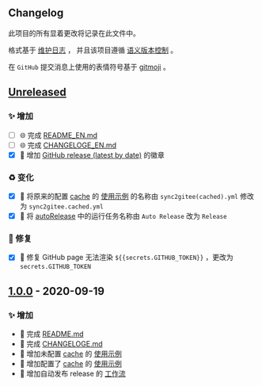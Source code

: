 ## Changelog

此项目的所有显着更改将记录在此文件中。

格式基于 [维护日志](https://keepachangelog.com/zh-CN/1.0.0/) ，
并且该项目遵循 [语义版本控制](https://semver.org/spec/v2.0.0.html) 。

在 `GitHub` 提交消息上使用的表情符号基于 [gitmoji](https://gitmoji.carloscuesta.me/) 。

## [Unreleased]

### ✨ 增加

- [ ] 🌐 完成 [README_EN.md](./README_EN.md)
- [ ] 🌐 完成 [CHANGELOGE_EN.md](./CHANGELOGE_EN.md)
- [x] 📝 增加 [GitHub release (latest by date)](https://img.shields.io/github/v/release/yi-Xu-0100/hub-mirror) 的徽章

### ♻️ 变化

- [x] 🚚 将原来的配置 [cache](./README.md#cache_path可选) 的 [使用示例](</yi-Xu-0100/hub-mirror/blob/v1.0.0/.github/workflows/sync2gitee(cached).yml>) 的名称由 `sync2gitee(cached).yml` 修改为 `sync2gitee.cached.yml`
- [x] 🔧 将 [autoRelease](/yi-Xu-0100/hub-mirror/blob/v1.0.0/.github/workflows/autoRelease.yml) 中的运行任务名称由 `Auto Release` 改为 `Release`

### 🐛 修复

- [x] 🐛 修复 GitHub page 无法渲染 `${{secrets.GITHUB_TOKEN}}` ，更改为 `secrets.GITHUB_TOKEN`

## [1.0.0] - 2020-09-19

### ✨ 增加

- 📝 完成 [README.md](./README.md)
- 📝 完成 [CHANGELOGE.md](./CHANGELOG.md)
- 🔧 增加未配置 [cache](./README.md#cache_path可选) 的 [使用示例](./.github/workflows/sync2gitee.yml)
- 🔧 增加配置了 [cache](./README.md#cache_path可选) 的 [使用示例](<./.github/workflows/sync2gitee(cached).yml>)
- 👷 增加自动发布 release 的 [工作流](./.github/workflows/autoRelease.yml)

[unreleased]: https://github.com/olivierlacan/keep-a-changelog/compare/v1.0.0...HEAD
[1.0.0]: https://github.com/mindsers/changelog-reader-action/compare/v1.0.0
